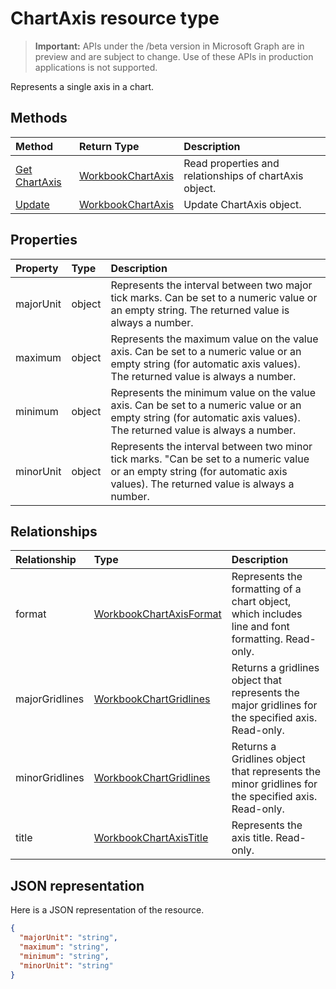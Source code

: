 # ChartAxis resource type

> **Important:** APIs under the /beta version in Microsoft Graph are in preview and are subject to change. Use of these APIs in production applications is not supported.

Represents a single axis in a chart.


## Methods

| Method		   | Return Type	|Description|
|:---------------|:--------|:----------|
|[Get ChartAxis](../api/chartaxis_get.md) | [WorkbookChartAxis](chartaxis.md) |Read properties and relationships of chartAxis object.|
|[Update](../api/chartaxis_update.md) | [WorkbookChartAxis](chartaxis.md)	|Update ChartAxis object. |

## Properties
| Property	   | Type	|Description|
|:---------------|:--------|:----------|
|majorUnit|object|Represents the interval between two major tick marks. Can be set to a numeric value or an empty string.  The returned value is always a number.|
|maximum|object|Represents the maximum value on the value axis.  Can be set to a numeric value or an empty string (for automatic axis values).  The returned value is always a number.|
|minimum|object|Represents the minimum value on the value axis. Can be set to a numeric value or an empty string (for automatic axis values).  The returned value is always a number.|
|minorUnit|object|Represents the interval between two minor tick marks. "Can be set to a numeric value or an empty string (for automatic axis values). The returned value is always a number.|

## Relationships
| Relationship | Type	|Description|
|:---------------|:--------|:----------|
|format|[WorkbookChartAxisFormat](chartaxisformat.md)|Represents the formatting of a chart object, which includes line and font formatting. Read-only.|
|majorGridlines|[WorkbookChartGridlines](chartgridlines.md)|Returns a gridlines object that represents the major gridlines for the specified axis. Read-only.|
|minorGridlines|[WorkbookChartGridlines](chartgridlines.md)|Returns a Gridlines object that represents the minor gridlines for the specified axis. Read-only.|
|title|[WorkbookChartAxisTitle](chartaxistitle.md)|Represents the axis title. Read-only.|

## JSON representation

Here is a JSON representation of the resource.

<!-- {
  "blockType": "resource",
  "optionalProperties": [

  ],
  "@odata.type": "microsoft.graph.workbookChartaxis"
}-->

```json
{
  "majorUnit": "string",
  "maximum": "string",
  "minimum": "string",
  "minorUnit": "string"
}

```

<!-- uuid: 8fcb5dbc-d5aa-4681-8e31-b001d5168d79
2015-10-25 14:57:30 UTC -->
<!-- {
  "type": "#page.annotation",
  "description": "ChartAxis resource",
  "keywords": "",
  "section": "documentation",
  "tocPath": ""
}-->